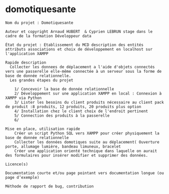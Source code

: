 # domotiquesante


    Nom du projet : Domotiquesante
    
    Auteur et copyright Arnaud HUBERT  & Cyprien LEBRUN stage dans le cadre de la formation Développeur data
    
    État du projet : Etablissement du MCD description des entités attributs associations et choix de développement en localhost sur l'application XAMPP
    
    Rapide description
      Collecter les donnees de déplacement a l'aide d'objets connectés vers une passerelle elle-même connectée à un serveur sous la forme de base de donnée relationnelle.
      Les grandes étapes du projet
      
        1/ Concevoir la base de donnée relationnelle
        2/ Développement sur une application XAMPP en local : Connexion à XAMPP via Python
        3/ Lister les besoins du client produits nécessaire au client pack de produit :8 produits, 12 produits, 20 produits plus option
        4/ Installation chez le client choix de l'endroit pertinent
        5/ Connection des produits à la passerelle
        6/
 
    Mise en place, utilisation rapide
        Créer un script Python SQL vers XAMPP pour créer physiquement la base de donnée relationnelle
        Collecter les données domotiques suite au déplacement( Ouverture porte, allumage lumière, bandeau limuneux, bracelet
        Créer une application orienté technique dans laquelle on aurait des formulaires pour insérer modifier et supprimer des données.
  
    Licence(s)
    
    Documentation courte et/ou page pointant vers documentation longue (ou page d’exemple)
    
    Méthode de rapport de bug, contribution

